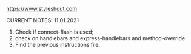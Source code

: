 https://www.styleshout.com

CURRENT NOTES:
11.01.2021

1. Check if connect-flash is used;
2. check on handlebars and express-handlebars and method-override
3. Find the previous instructions file.
